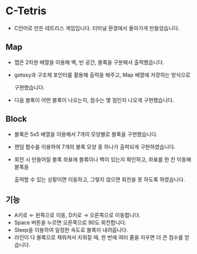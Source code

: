 # C-Tetris
- C언어로 만든 테트리스 게임입니다. 터미널 환경에서 돌아가게 만들었습니다.

## Map

- 맵은 2차원 배열을 이용해 벽, 빈 공간, 블록을 구분해서 출력했습니다.
- gotoxy과 구조체 포인터를 활용해 출력을 해주고, Map 배열에 저장하는 방식으로
    
    구현했습니다.
    
- 다음 블록이 어떤 블록이 나오는지, 점수는 몇 점인지 나오게 구현했습니다.

## Block

- 블록은 5x5 배열을 이용해서 7개의 모양별로 블록을 구현했습니다.
- 랜덤 함수를 이용하여 7개의 블록 모양 중 하나가 출력되게 구현하였습니다.
- 회전 시 만들어질 블록 좌표에 블록이나 벽이 있는지 확인하고, 좌표를 한 칸 이동해 블록을
    
    출력할 수 있는 상황이면 이동하고, 그렇지 않으면 회전을 못 하도록 하였습니다.
    

## 기능

- A키로 ← 왼쪽으로 이동, D키로 → 오른쪽으로 이동합니다.
- Space 버튼을 누르면 오른쪽으로 90도 회전합니다.
- Sleep을 이용하여 일정한 속도로 블록이 내려옵니다.
- 라인이 다 블록으로 채워져서 지워질 때, 한 번에 여러 줄을 지우면 더 큰 점수를 얻습니다.
